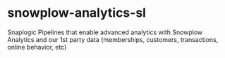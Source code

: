 # snowplow-analytics-sl
Snaplogic Pipelines that enable advanced analytics with Snowplow Analytics and our 1st party data (memberships, customers, transactions, online behavior, etc)
